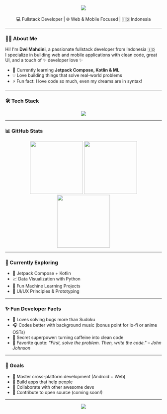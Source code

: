 <h1 align="center">
  <img src="https://readme-typing-svg.herokuapp.com/?lines=Hello,+I'm+Dwi+Mahdini;A+Fullstack+Developer;Always+Learning+Something+New!&center=true&size=25">
</h1>

<p align="center">💻 Fullstack Developer | 🌐 Web & Mobile Focused | 🇮🇩 Indonesia</p>

---

### 👩‍💻 About Me

Hi! I'm **Dwi Mahdini**, a passionate fullstack developer from Indonesia 🇮🇩  
I specialize in building web and mobile applications with clean code, great UI, and a touch of ✨ developer love ✨

- 🌱 Currently learning **Jetpack Compose, Kotlin & ML**
- 💡 Love building things that solve real-world problems
- ⚡ Fun fact: I love code so much, even my dreams are in syntax!

---

### 🛠 Tech Stack

<p align="center">
  <img src="https://skillicons.dev/icons?i=html,css,js,react,nextjs,tailwind,nodejs,express,postgres,firebase,androidstudio,kotlin,python,fastapi,java" />
</p>

---

### 📊 GitHub Stats

<p align="center">
  <img src="https://github-readme-stats.vercel.app/api?username=novryanda&show_icons=true&theme=tokyonight&hide_border=false&include_all_commits=true&count_private=true" height="170"/>
  <img src="https://github-readme-streak-stats.herokuapp.com/?user=novryanda&theme=tokyonight&hide_border=false" height="170"/>
  <img src="https://github-readme-stats.vercel.app/api/top-langs/?username=novryanda&layout=compact&theme=tokyonight&hide_border=false" height="170"/>
</p>

---

### 🚀 Currently Exploring

- 📱 Jetpack Compose + Kotlin
- 📈 Data Visualization with Python
- 🤖 Fun Machine Learning Projects
- 🎨 UI/UX Principles & Prototyping

---

### ✨ Fun Developer Facts

- 🧠 Loves solving bugs more than Sudoku
- 🎧 Codes better with background music (bonus point for lo-fi or anime OSTs)
- 🥷 Secret superpower: turning caffeine into clean code
- 💬 Favorite quote: *"First, solve the problem. Then, write the code." – John Johnson*

---

### 🧭 Goals

- 📌 Master cross-platform development (Android + Web)
- 🚀 Build apps that help people
- 👥 Collaborate with other awesome devs
- 💼 Contribute to open source (coming soon!)

---

<p align="center">
  <img src="https://readme-typing-svg.herokuapp.com?font=Fira+Code&size=22&pause=1000&center=true&vCenter=true&width=435&lines=Thanks+for+visiting+my+GitHub!;Feel+free+to+check+my+repos+below.">
</p>
